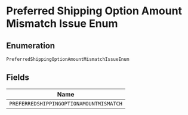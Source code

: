 
# Preferred Shipping Option Amount Mismatch Issue Enum

## Enumeration

`PreferredShippingOptionAmountMismatchIssueEnum`

## Fields

| Name |
|  --- |
| `PREFERREDSHIPPINGOPTIONAMOUNTMISMATCH` |

